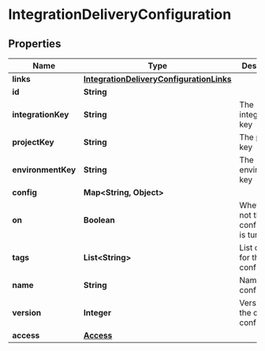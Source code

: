 

# IntegrationDeliveryConfiguration


## Properties

Name | Type | Description | Notes
------------ | ------------- | ------------- | -------------
**links** | [**IntegrationDeliveryConfigurationLinks**](IntegrationDeliveryConfigurationLinks.md) |  | 
**id** | **String** |  | 
**integrationKey** | **String** | The integration key | 
**projectKey** | **String** | The project key | 
**environmentKey** | **String** | The environment key | 
**config** | **Map&lt;String, Object&gt;** |  | 
**on** | **Boolean** | Whether or not the configuration is turned on | 
**tags** | **List&lt;String&gt;** | List of tags for this configuration | 
**name** | **String** | Name of the configuration | 
**version** | **Integer** | Version of the current configuration | 
**access** | [**Access**](Access.md) |  |  [optional]



